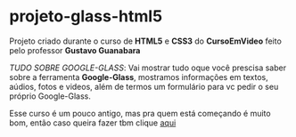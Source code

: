 # projeto-glass-html5
Projeto criado durante o curso de **HTML5** e **CSS3** do **CursoEmVideo** feito pelo professor **Gustavo Guanabara**

*_TUDO SOBRE GOOGLE-GLASS_*: Vai mostrar tudo oque você prescisa saber sobre a ferramenta **Google-Glass**, mostramos informações em textos, aúdios, fotos e videos,
além de termos um formulário para vc pedir o seu próprio Google-Glass.


Esse curso é um pouco antigo, mas pra quem está começando é muito bom, então caso queira fazer tbm clique [aqui](https://www.cursoemvideo.com/course/html5/)
